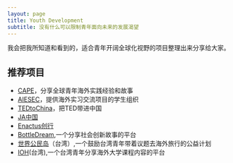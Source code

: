 ```yaml
---
layout: page
title: Youth Development
subtitle: 没有什么可以限制青年面向未来的发展渴望
---
```


我会把我所知道和看到的，适合青年开阔全球化视野的项目整理出来分享给大家。

## 推荐项目
- [CAPE](http://www.hicape.com)，分享全球青年海外实践经验和故事
- [AIESEC](http://www.aiesec.cn)，提供海外实习交流项目的学生组织
- [TEDtoChina](http://www.tedtochina.com)，把TED带进中国
- [JA中国](http://www.jachina.org/)
- [Enactus创行](http://www.sifechina.org/)
- [BottleDream](http://www.bottledream.com),一个分享社会创新故事的平台
- [世界公民岛](http://wisland.org/Web/index.php)（台湾）,一个鼓励台湾青年带着议题去海外旅行的公益计划
- [IOH](http://ioh.tw/)(台湾),一个台湾青年分享海外大学课程内容的平台




